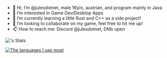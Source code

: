 - 👋 Hi, I’m @julesdotnet, male 16y/o, austrian, and program mainly in Java
- 👀 I’m interested in Game Dev/Desktop Apps
- 🌱 I’m currently learning a little Rust and C++ as a side project!
- 💞️ I’m looking to collaborate on my game, feel free to hit me up!
- 📫 How to reach me: Discord @julesdotnet, DMs open

![<username>'s Stats](https://github-readme-stats.vercel.app/api?username=julesdotnet&theme=neon&show_icons=true&hide_border=true&count_private=true)

[![The languages I use most](https://github-readme-stats-git-masterrstaa-rickstaa.vercel.app/api/top-langs/?username=julesdotnet&theme=dark)](https://github.com/anuraghazra/github-readme-stats)
